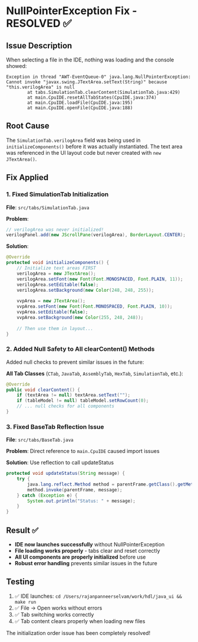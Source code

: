 # NullPointerException Fix - RESOLVED ✅

## Issue Description
When selecting a file in the IDE, nothing was loading and the console showed:
```
Exception in thread "AWT-EventQueue-0" java.lang.NullPointerException: Cannot invoke "javax.swing.JTextArea.setText(String)" because "this.verilogArea" is null
        at tabs.SimulationTab.clearContent(SimulationTab.java:429)
        at main.CpuIDE.resetAllTabStates(CpuIDE.java:374)
        at main.CpuIDE.loadFile(CpuIDE.java:195)
        at main.CpuIDE.openFile(CpuIDE.java:188)
```

## Root Cause
The `SimulationTab.verilogArea` field was being used in `initializeComponents()` before it was actually instantiated. The text area was referenced in the UI layout code but never created with `new JTextArea()`.

## Fix Applied

### 1. Fixed SimulationTab Initialization
**File**: `src/tabs/SimulationTab.java`

**Problem**: 
```java
// verilogArea was never initialized!
verilogPanel.add(new JScrollPane(verilogArea), BorderLayout.CENTER);
```

**Solution**:
```java
@Override
protected void initializeComponents() {
    // Initialize text areas FIRST
    verilogArea = new JTextArea();
    verilogArea.setFont(new Font(Font.MONOSPACED, Font.PLAIN, 11));
    verilogArea.setEditable(false);
    verilogArea.setBackground(new Color(248, 248, 255));
    
    vvpArea = new JTextArea();
    vvpArea.setFont(new Font(Font.MONOSPACED, Font.PLAIN, 10));
    vvpArea.setEditable(false);
    vvpArea.setBackground(new Color(255, 248, 248));
    
    // Then use them in layout...
}
```

### 2. Added Null Safety to All clearContent() Methods
Added null checks to prevent similar issues in the future:

**All Tab Classes** (`CTab`, `JavaTab`, `AssemblyTab`, `HexTab`, `SimulationTab`, etc.):
```java
@Override
public void clearContent() {
    if (textArea != null) textArea.setText("");
    if (tableModel != null) tableModel.setRowCount(0);
    // ... null checks for all components
}
```

### 3. Fixed BaseTab Reflection Issue
**File**: `src/tabs/BaseTab.java`

**Problem**: Direct reference to `main.CpuIDE` caused import issues

**Solution**: Use reflection to call updateStatus
```java
protected void updateStatus(String message) {
    try {
        java.lang.reflect.Method method = parentFrame.getClass().getMethod("updateStatus", String.class);
        method.invoke(parentFrame, message);
    } catch (Exception e) {
        System.out.println("Status: " + message);
    }
}
```

## Result ✅
- **IDE now launches successfully** without NullPointerException
- **File loading works properly** - tabs clear and reset correctly
- **All UI components are properly initialized** before use
- **Robust error handling** prevents similar issues in the future

## Testing
1. ✅ IDE launches: `cd /Users/rajanpanneerselvam/work/hdl/java_ui && make run`
2. ✅ File → Open works without errors
3. ✅ Tab switching works correctly 
4. ✅ Tab content clears properly when loading new files

The initialization order issue has been completely resolved!
